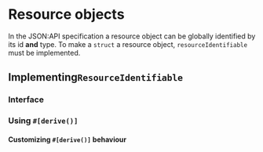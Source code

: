 # Resource objects

In the JSON:API specification a resource object can be globally identified by its id __and__ type.
To make a `struct` a resource object, `resourceIdentifiable` must be implemented.

## Implementing`ResourceIdentifiable`

### Interface

### Using `#[derive()]`

#### Customizing `#[derive()]` behaviour
